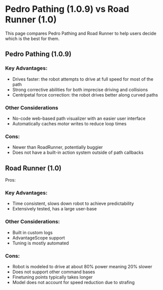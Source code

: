 # Pedro Pathing (1.0.9) vs Road Runner (1.0)

This page compares Pedro Pathing and Road Runner to help users decide which is the best for them.

## Pedro Pathing (1.0.9) 

### Key Advantages:
- Drives faster: the robot attempts to drive at full speed for most of the path
- Strong corrective abilities for both imprecise driving and collisions
- Centripetal force correction: the robot drives better along curved paths

### Other Considerations
- No-code web-based path visualizer with an easier user interface
- Automatically caches motor writes to reduce loop times

### Cons:
- Newer than RoadRunner, potentially buggier
- Does not have a built-in action system outside of path callbacks

## Road Runner (1.0)
Pros:

### Key Advantages:
- Time consistent, slows down robot to achieve predictability
- Extensively tested, has a large user-base

### Other Considerations:
- Built in custom logs
- AdvantageScope support
- Tuning is mostly automated

### Cons:
- Robot is modeled to drive at about 80% power meaning 20% slower
- Does not support other command bases
- Finetuning points typically takes longer
- Model does not account for speed reduction due to strafing
